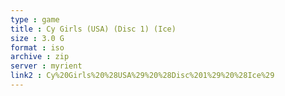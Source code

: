 ```yaml
---
type : game
title : Cy Girls (USA) (Disc 1) (Ice)
size : 3.0 G
format : iso
archive : zip
server : myrient
link2 : Cy%20Girls%20%28USA%29%20%28Disc%201%29%20%28Ice%29
---
```

